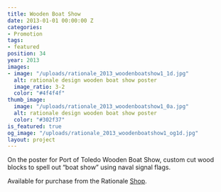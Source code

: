 ```yaml
---
title: Wooden Boat Show
date: 2013-01-01 00:00:00 Z
categories:
- Promotion
tags:
- featured
position: 34
year: 2013
images:
- image: "/uploads/rationale_2013_woodenboatshow1_1d.jpg"
  alt: rationale design wooden boat show poster
  image_ratio: 3-2
  color: "#4f4f4f"
thumb_image:
  image: "/uploads/rationale_2013_woodenboatshow1_0a.jpg"
  alt: rationale design wooden boat show poster
  color: "#302f37"
is_featured: true
og_image: "/uploads/rationale_2013_woodenboatshow1_og1d.jpg"
layout: project
---
```


On the poster for Port of Toledo Wooden Boat Show, custom cut wood blocks to spell out “boat show” using naval signal flags.

Available for purchase from the Rationale [Shop](https://rationale-design.com/shop/wooden-boat-show-poster/).